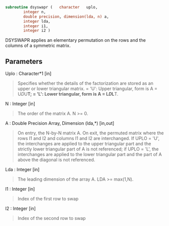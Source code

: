```fortran
subroutine dsyswapr	(	character	uplo,
		integer	n,
		double precision, dimension(lda, n)	a,
		integer	lda,
		integer	i1,
		integer	i2 )
```

 DSYSWAPR applies an elementary permutation on the rows and the columns of
 a symmetric matrix.

## Parameters
Uplo : Character*1 [in]
> Specifies whether the details of the factorization are stored
> as an upper or lower triangular matrix.
> = 'U':  Upper triangular, form is A = U*D*U**T;
> = 'L':  Lower triangular, form is A = L*D*L**T.

N : Integer [in]
> The order of the matrix A.  N >= 0.

A : Double Precision Array, Dimension (lda,*) [in,out]
> On entry, the N-by-N matrix A. On exit, the permuted matrix
> where the rows I1 and I2 and columns I1 and I2 are interchanged.
> If UPLO = 'U', the interchanges are applied to the upper
> triangular part and the strictly lower triangular part of A is
> not referenced; if UPLO = 'L', the interchanges are applied to
> the lower triangular part and the part of A above the diagonal
> is not referenced.

Lda : Integer [in]
> The leading dimension of the array A.  LDA >= max(1,N).

I1 : Integer [in]
> Index of the first row to swap

I2 : Integer [in]
> Index of the second row to swap

